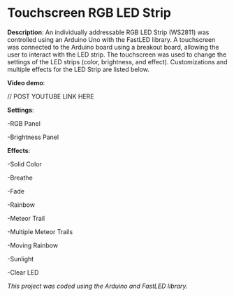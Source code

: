 # Touchscreen RGB LED Strip 

**Description**: An individually addressable RGB LED Strip (WS2811) was controlled using an Arduino Uno with the FastLED library. A touchscreen was connected to the Arduino board using a breakout board, allowing the user to interact with the LED strip. The touchscreen was used to change the settings of the LED strips (color, brightness, and effect). Customizations and multiple effects for the LED Strip are listed below.

**Video demo**: 

// POST YOUTUBE LINK HERE



**Settings**:

-RGB Panel

-Brightness Panel


**Effects**:

-Solid Color

-Breathe

-Fade

-Rainbow

-Meteor Trail

-Multiple Meteor Trails

-Moving Rainbow

-Sunlight

-Clear LED


*This project was coded using the Arduino and FastLED library.* 
